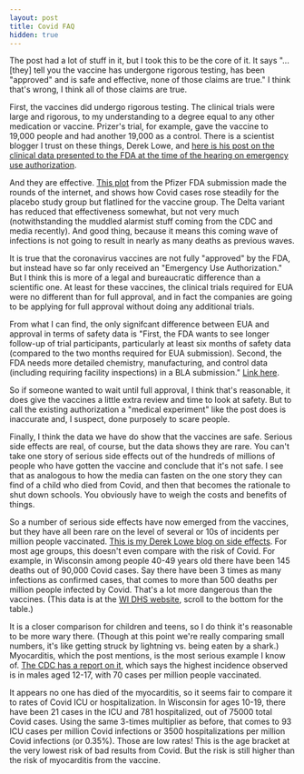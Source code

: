 ```yaml
---
layout: post
title: Covid FAQ
hidden: true
---
```


The post had a lot of stuff in it, but I took this to be the core of it. It says "...[they] tell you the vaccine has undergone rigorous testing, has been "approved" and is safe and effective, none of those claims are true."  I think that's wrong, I think all of those claims are true.

First, the vaccines did undergo rigorous testing. The clinical trials were large and rigorous, to my understanding to a degree equal to any other medication or vaccine. Prizer's trial, for example, gave the vaccine to 19,000 people and had another 19,000 as a control. There is a scientist blogger I trust on these things, Derek Lowe, and [here is his post on the clinical data presented to the FDA at the time of the hearing on emergency use authorization](https://blogs.sciencemag.org/pipeline/archives/2020/12/09/the-fda-weighs-its-first-coronavirus-vaccine).

And they are effective. [This plot](https://blogs.sciencemag.org/pipeline/wp-content/uploads/sites/2/2020/12/Pfizer-first-dose.png) from the Pfizer FDA submission made the rounds of the internet, and shows how Covid cases rose steadily for the placebo study group but flatlined for the vaccine group. The Delta variant has reduced that effectiveness somewhat, but not very much (notwithstanding the muddled alarmist stuff coming from the CDC and media recently). And good thing, because it means this coming wave of infections is not going to result in nearly as many deaths as previous waves. 

It is true that the coronavirus vaccines are not fully "approved" by the FDA, but instead have so far only received an "Emergency Use Authorization." But I think this is more of a legal and bureaucratic difference than a scientific one. At least for these vaccines, the clinical trials required for EUA were no different than for full approval, and in fact the companies are going to be applying for full approval without doing any additional trials. 

From what I can find, the only signifcant difference between EUA and approval in terms of safety data is "First, the FDA wants to see longer follow-up of trial participants, particularly at least six months of safety data (compared to the two months required for EUA submission). Second, the FDA needs more detailed chemistry, manufacturing, and control data (including requiring facility inspections) in a BLA submission." [Link here](https://blog.petrieflom.law.harvard.edu/2021/06/15/whats-the-difference-between-vaccine-approval-bla-and-authorization-eua/).

So if someone wanted to wait until full approval, I think that's reasonable, it does give the vaccines a little extra review and time to look at safety. But to call the existing authorization a "medical experiment" like the post does is inaccurate and, I suspect, done purposely to scare people.

Finally, I think the data we have do show that the vaccines are safe. Serious side effects are real, of course, but the data shows they are rare. You can't take one story of serious side effects out of the hundreds of millions of people who have gotten the vaccine and conclude that it's not safe. I see that as analogous to how the media can fasten on the one story they can find of a child who died from Covid, and then that becomes the rationale to shut down schools. You obviously have to weigh the costs and benefits of things.

So a number of serious side effects have now emerged from the vaccines, but they have all been rare on the level of several or 10s of incidents per million people vaccinated. [This is my Derek Lowe blog on side effects](https://blogs.sciencemag.org/pipeline/archives/2021/07/13/more-on-vaccine-side-effects). For most age groups, this doesn't even compare with the risk of Covid. For example, in Wisconsin among people 40-49 years old there have been 145 deaths out of 90,000 Covid cases. Say there have been 3 times as many infections as confirmed cases, that comes to more than 500 deaths per million people infected by Covid. That's a lot more dangerous than the vaccines. (This data is at the [WI DHS website](https://www.dhs.wisconsin.gov/covid-19/cases.htm), scroll to the bottom for the table.)

It is a closer comparison for children and teens, so I do think it's reasonable to be more wary there. (Though at this point we're really comparing small numbers, it's like getting struck by lightning vs. being eaten by a shark.) Myocarditis, which the post mentions, is the most serious example I know of. [The CDC has a report on it](https://www.cdc.gov/mmwr/volumes/70/wr/mm7027e2.htm#T2_down), which says the highest incidence observed is in males aged 12-17, with 70 cases per million people vaccinated.

It appears no one has died of the myocarditis, so it seems fair to compare it to rates of Covid ICU or hospitalization. In Wisconsin for ages 10-19, there have been 21 cases in the ICU and 781 hospitalized, out of 75000 total Covid cases. Using the same 3-times multiplier as before, that comes to 93 ICU cases per million Covid infections or 3500 hospitalizations per million Covid infections (or 0.35%). Those are low rates! This is the age bracket at the very lowest risk of bad results from Covid. But the risk is still higher than the risk of myocarditis from the vaccine. 
